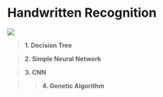 # Handwritten Recognition 
![](https://img.shields.io/github/tag/pandao/editor.md.svg)
> **1. Decision Tree**

> **2. Simple Neural Network**

> **3. CNN**

>> **4. Genetic Algorithm** 


